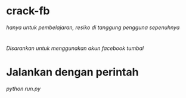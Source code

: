 # crack-fb

*hanya untuk pembelajaran, resiko di tanggung pengguna sepenuhnya*
#
*Disarankan untuk menggunakan akun facebook tumbal*
#
# Jalankan dengan perintah 
*python run.py*
